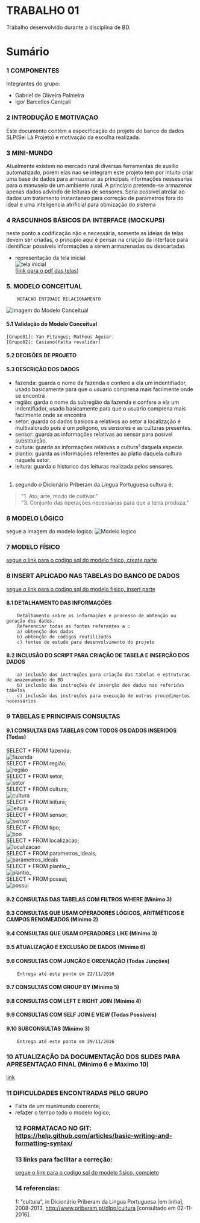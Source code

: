 # TRABALHO 01
Trabalho desenvolvido durante a disciplina de BD.

# Sumário

### 1	COMPONENTES<br>
Integrantes do grupo:<br>
* Gabriel de Oliveira Palmeira<br>
* Igor Barcellos Caniçali<br>

### 2	INTRODUÇÃO E MOTIVAÇAO<br>
Este documento contém a especificação do projeto do banco de dados SLP(Sei Lá Projeto) e motivação da escolha realizada. <br>

### 3	MINI-MUNDO<br>
Atualmente existem no mercado rural diversas ferramentas de auxilio automatizado, porem elas nao se integram este projeto tem por intuito criar uma base de dados para armazenar as principais informações nessesarias para o manuseio de um ambiente rural. A principio pretende-se armazenar apenas dados advindo de leituras de sensores. Seria possivel atrelar ao dados um tratamento instantaneo para correção de parametros fora do ideal e uma inteligencia atrificial para otimização do sistema<br>

### 4	RASCUNHOS BÁSICOS DA INTERFACE (MOCKUPS)<br>
neste ponto a codificação não e necessária, somente as ideias de telas devem ser criadas, o princípio aqui é pensar na criação da interface para identificar possíveis informações a serem armazenadas ou descartadas <br>
* representação da tela inicial:<br>
![tela inicial](https://github.com/IgorCanicali/SLP/blob/master/telasMocUp1/png/main.png?raw=true "tela inicial")<br>
[[link para o pdf das telas](https://github.com/IgorCanicali/SLP/blob/master/telasMocUp1/app.pdf)]

### 5.	MODELO CONCEITUAL<br>
        NOTACAO ENTIDADE RELACIONAMENTO
![imagem do Modelo Conceitual](https://github.com/IgorCanicali/SLP/blob/master/esquematico/esquematico.jpg?raw=true "Modelo Conceitual")
        <!--NOTACAO UML(caso tenha)-->
#### 5.1 Validação do Modelo Conceitual
    [Grupo01]: Yan Pitangui; Matheus Aguiar.
    [Grupo02]: Casiano(falta revalidar)

#### 5.2 DECISÕES DE PROJETO
<!--    [atributo]: [descrição da decisão]
        EXEMPLO:
    a) Campo endereço: em nosso projeto optamos por um campo multivalorado e composto, pois a empresa 
    pode possuir para cada departamento mais de uma localização... 
    b) justifique!-->


#### 5.3 DESCRIÇÃO DOS DADOS 
<!-- [objeto]: [descrição do objeto]
    EXEMPLO:
    CLIENTE: Tabela que armazena as informações relativas ao cliente<br>
    CPF: campo que armazena o número de Cadastro de Pessoa Física para cada cliente da empresa.<br>-->

   * fazenda: guarda o nome da fazenda e confere a ela um indentifiador, usado basicamente para que o usuario comprena mais facilmente onde se encontra<br>
   * região: garda o nome da subregião da fazenda e confere a ela um indentifiador, usado basicamente para que o usuario comprena mais facilmente onde se encontra<br>
   * setor: guarda os dados basicos a relativos ao setor a localização é multivalorado pois é um poligono, os sensores e as culturas presentes.<br>
   * sensor: guarda as informações relativas ao sensor para posivel substituição.<br>
   * cultura: guarda as informações relativas a cultura¹ daquela especie.<br>
   * plantio: guarda as informações referentes ao platio daquela cultura naquele setor.<br>
   * leitura: guarda o historico das leituras realizada pelos sensores.<br><br>
  1. segundo o Dicionário Priberam da Língua Portuguesa cultura é:<br>
> "1. Ato, arte, modo de cultivar."<br>
> "3. Conjunto das operações necessárias para que a terra produza."<br>

### 6	MODELO LÓGICO<br>

segue a imagem do modelo logico:
![Modelo logico](https://github.com/IgorCanicali/SLP/blob/master/esquematico/logico.jpg?raw=true "Modelo logico")

### 7	MODELO FÍSICO<br>

[segue o link para o codigo sql do modelo fisico, create parte](https://github.com/IgorCanicali/SLP/blob/master/esquematico/sqlcode.sql)
 <!--       Entrega até este ponto em 25/10/2016-->

### 8	INSERT APLICADO NAS TABELAS DO BANCO DE DADOS<br>

[segue o link para o codigo sql do modelo fisico, insert parte](https://github.com/IgorCanicali/SLP/blob/master/insert.sql)

#### 8.1 DETALHAMENTO DAS INFORMAÇÕES
        Detalhamento sobre as informações e processo de obtenção ou geração dos dados.
        Referenciar todas as fontes referentes a :
        a) obtenção dos dados
        b) obtenção de códigos reutilizados
        c) fontes de estudo para desenvolvimento do projeto


#### 8.2 INCLUSÃO DO SCRIPT PARA CRIAÇÃO DE TABELA E INSERÇÃO DOS DADOS
        a) inclusão das instruções para criação das tabelas e estruturas de amazenamento do BD
        b) inclusão das instruções de inserção dos dados nas referidas tabelas
        c) inclusão das instruções para execução de outros procedimentos necessários

<!--        Entrega até este ponto em 01/11/2016 -->

### 9	TABELAS E PRINCIPAIS CONSULTAS<br>
#### 9.1	CONSULTAS DAS TABELAS COM TODOS OS DADOS INSERIDOS (Todas) <br>

SELECT * FROM fazenda;<br>
![fazenda](https://github.com/IgorCanicali/SLP/blob/master/select_print/fazenda.png?raw=true "fazenda")<br>
SELECT * FROM região;<br>
![região](https://github.com/IgorCanicali/SLP/blob/master/select_print/região.png?raw=true "região")<br>
SELECT * FROM setor;<br>
![setor](https://github.com/IgorCanicali/SLP/blob/master/select_print/setor.png?raw=true "setor")<br>
SELECT * FROM cultura;<br>
![cultura](https://github.com/IgorCanicali/SLP/blob/master/select_print/cultura.png?raw=true "cultura")<br>
SELECT * FROM leitura;<br>
![leitura](https://github.com/IgorCanicali/SLP/blob/master/select_print/leitura.png?raw=true "leitura")<br>
SELECT * FROM sensor;<br>
![sensor](https://github.com/IgorCanicali/SLP/blob/master/select_print/sensor.png?raw=true "sensor")<br>
SELECT * FROM tipo;<br>
![tipo](https://github.com/IgorCanicali/SLP/blob/master/select_print/tipo.png?raw=true "tipo")<br>
SELECT * FROM localizacao;<br>
![localizacao](https://github.com/IgorCanicali/SLP/blob/master/select_print/localizacao.png?raw=true "localizacao")<br>
SELECT * FROM parametros_ideais;<br>
![parametros_ideais](https://github.com/IgorCanicali/SLP/blob/master/select_print/parametros_ideais.png?raw=true "parametros_ideais")<br>
SELECT * FROM plantio_;<br>
![plantio_](https://github.com/IgorCanicali/SLP/blob/master/select_print/plantio_.png?raw=true "plantio_")<br>
SELECT * FROM possui;<br>
![possui](https://github.com/IgorCanicali/SLP/blob/master/select_print/possui.png?raw=true "possui")<br>


<!--        Entrega até este ponto em 08/11/2016 -->

#### 9.2	CONSULTAS DAS TABELAS COM FILTROS WHERE (Mínimo 3)<br>
#### 9.3	CONSULTAS QUE USAM OPERADORES LÓGICOS, ARITMÉTICOS E CAMPOS RENOMEADOS (Mínimo 2)<br>
#### 9.4	CONSULTAS QUE USAM OPERADORES LIKE (Mínimo 3) <br>
#### 9.5	ATUALIZAÇÃO E EXCLUSÃO DE DADOS (Mínimo 6)<br>
#### 9.6	CONSULTAS COM JUNÇÃO E ORDENAÇÃO (Todas Junções)<br>
        Entrega até este ponto em 22/11/2016
#### 9.7	CONSULTAS COM GROUP BY (Mínimo 5)<br>
#### 9.8	CONSULTAS COM LEFT E RIGHT JOIN (Mínimo 4)<br>
#### 9.9	CONSULTAS COM SELF JOIN E VIEW (Todas Possíveis)<br>
#### 9.10	SUBCONSULTAS (Mínimo 3)<br>
        Entrega até este ponto em 29/11/2016
### 10	ATUALIZAÇÃO DA DOCUMENTAÇÃO DOS SLIDES PARA APRESENTAÇAO FINAL (Mínimo 6 e Máximo 10)<br>
[link](https://docs.google.com/a/ucl.br/presentation/d/1fJTncfh67IMU-tvAQD2IacRbWbnwoPrfVKKgIwTvn0s/edit?usp=sharing)
### 11	DIFICULDADES ENCONTRADAS PELO GRUPO<br>
<ul><li> Falta de um munimundo coerente;
<li> refazer o tempo todo o modelo logico;

### 12  FORMATACAO NO GIT: https://help.github.com/articles/basic-writing-and-formatting-syntax/
### 13  links para facilitar a correção:

[segue o link para o codigo sql do modelo fisico, completo](https://github.com/IgorCanicali/SLP/blob/master/complete.sql)
 
### 14  referencias:

1: "cultura", in Dicionário Priberam da Língua Portuguesa [em linha], 2008-2013, http://www.priberam.pt/dlpo/cultura [consultado em 02-11-2016].
